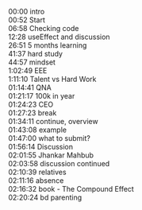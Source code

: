 00:00 intro  
00:52 Start  
06:58 Checking code  
12:28 useEffect and discussion  
26:51 5 months learning  
41:37 hard study  
44:57 mindset  
1:02:49 EEE  
1:11:10 Talent vs Hard Work  
01:14:41 QNA  
01:21:17 100k in year  
01:24:23 CEO  
01:27:23 break  
01:34:11 continue, overview  
01:43:08 example  
01:47:00 what to submit?  
01:56:14 Discussion  
02:01:55 Jhankar Mahbub  
02:03:58 discussion continued  
02:10:39 relatives  
02:11:16 absence  
02:16:32 book - The Compound Effect  
02:20:24 bd parenting
